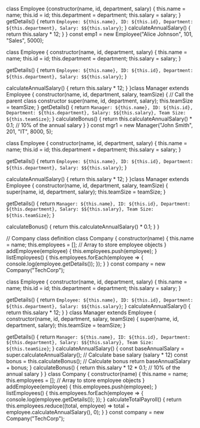 
class Employee {constructor(name, id, department, salary) {
    this.name = name;
    this.id = id;
    this.department = department;
    this.salary = salary;
  }
  getDetails() {
    return `Employee: ${this.name}, ID: ${this.id}, Department: ${this.department}, Salary: $${this.salary}`;
  }
calculateAnnualSalary() {
    return this.salary * 12;
  }
}
const emp1 = new Employee("Alice Johnson", 101, "Sales", 5000);

class Employee {
  constructor(name, id, department, salary) {
    this.name = name;
    this.id = id;
    this.department = department;
    this.salary = salary;
  }

  getDetails() {
    return `Employee: ${this.name}, ID: ${this.id}, Department: ${this.department}, Salary: $${this.salary}`;
  }

  calculateAnnualSalary() {
    return this.salary * 12;
  }
}class Manager extends Employee {
  constructor(name, id, department, salary, teamSize) {
    // Call the parent class constructor
    super(name, id, department, salary);
    this.teamSize = teamSize;
  }
  getDetails() {
    return `Manager: ${this.name}, ID: ${this.id}, Department: ${this.department}, Salary: $${this.salary}, Team Size: ${this.teamSize}`;
  }
calculateBonus() {
    return this.calculateAnnualSalary() * 0.1;  // 10% of the annual salary
  }
}
const mgr1 = new Manager("John Smith", 201, "IT", 8000, 5);

class Employee {
  constructor(name, id, department, salary) {
    this.name = name;
    this.id = id;
    this.department = department;
    this.salary = salary;
  }

  getDetails() {
    return `Employee: ${this.name}, ID: ${this.id}, Department: ${this.department}, Salary: $${this.salary}`;
  }

  calculateAnnualSalary() {
    return this.salary * 12;
  }
}class Manager extends Employee {
  constructor(name, id, department, salary, teamSize) {
    super(name, id, department, salary);
    this.teamSize = teamSize;
  }

  getDetails() {
    return `Manager: ${this.name}, ID: ${this.id}, Department: ${this.department}, Salary: $${this.salary}, Team Size: ${this.teamSize}`;
  }

  calculateBonus() {
    return this.calculateAnnualSalary() * 0.1;
  }
}

// Company class definition
class Company {
  constructor(name) {
    this.name = name;
    this.employees = []; // Array to store employee objects
  }
  addEmployee(employee) {
    this.employees.push(employee);
  }
 listEmployees() {
    this.employees.forEach(employee => {
      console.log(employee.getDetails());
    });
  }
}
const company = new Company("TechCorp");

class Employee {
  constructor(name, id, department, salary) {
    this.name = name;
    this.id = id;
    this.department = department;
    this.salary = salary;
  }

  getDetails() {
    return `Employee: ${this.name}, ID: ${this.id}, Department: ${this.department}, Salary: $${this.salary}`;
  }
 calculateAnnualSalary() {
    return this.salary * 12;
  }
}
class Manager extends Employee {
  constructor(name, id, department, salary, teamSize) {
    super(name, id, department, salary);
    this.teamSize = teamSize;
  }

  getDetails() {
    return `Manager: ${this.name}, ID: ${this.id}, Department: ${this.department}, Salary: $${this.salary}, Team Size: ${this.teamSize}`;
  }
calculateAnnualSalary() {
    const baseAnnualSalary = super.calculateAnnualSalary(); // Calculate base salary (salary * 12)
    const bonus = this.calculateBonus(); // Calculate bonus
    return baseAnnualSalary + bonus;
  }
 calculateBonus() {
    return this.salary * 12 * 0.1; // 10% of the annual salary
  }
}
class Company {
  constructor(name) {
    this.name = name;
    this.employees = []; // Array to store employee objects
  }
 addEmployee(employee) {
    this.employees.push(employee);
  } listEmployees() {
    this.employees.forEach(employee => {
      console.log(employee.getDetails());
    });
  }
calculateTotalPayroll() {
    return this.employees.reduce((total, employee) => total + employee.calculateAnnualSalary(), 0);
  }
}
const company = new Company("TechCorp");
